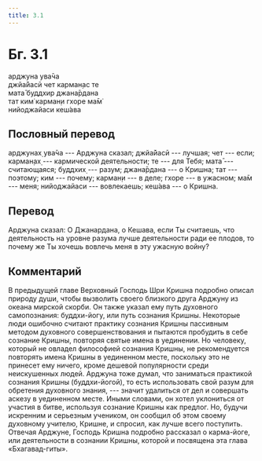 ```yaml
---
title: 3.1
---
```


# Бг. 3.1
арджуна ува̄ча<br/>
джйа̄йасӣ чет карман̣ас те<br/>
мата̄ буддхир джана̄рдана<br/>
тат ким̇ карман̣и гхоре ма̄м̇<br/>
нийоджайаси кеш́ава
## Пословный перевод

арджунах̣ ува̄ча --- Арджуна сказал; джйа̄йасӣ --- лучшая; чет --- если;
карман̣ах̣ --- кармической деятельности; те --- для Тебя; мата̄ ---
считающаяся; буддхих̣ --- разум; джана̄рдана --- о Кришна; тат ---
поэтому; ким --- почему; карман̣и --- в деле; гхоре --- в ужасном; ма̄м
--- меня; нийоджайаси --- вовлекаешь; кеш́ава --- о Кришна.

## Перевод

Арджуна сказал: О Джанардана, о Кешава, если Ты считаешь, что
деятельность на уровне разума лучше деятельности ради ее плодов, то
почему же Ты хочешь вовлечь меня в эту ужасную войну?

## Комментарий

В предыдущей главе Верховный Господь Шри Кришна подробно описал природу
души, чтобы вызволить своего близкого друга Арджуну из океана мирской
скорби. Он также указал ему путь духовного самопознания: буддхи-йогу,
или путь сознания Кришны. Некоторые люди ошибочно считают практику
сознания Кришны пассивным методом духовного совершенствования и пытаются
пробудить в себе сознание Кришны, повторяя святые имена в уединении. Но
человеку, который не овладел философией сознания Кришны, не
рекомендуется повторять имена Кришны в уединенном месте, поскольку это
не принесет ему ничего, кроме дешевой популярности среди неискушенных
людей. Арджуна тоже думал, что заниматься практикой сознания Кришны
(буддхи-йогой), то есть использовать свой разум для обретения духовного
знания, --- значит удалиться от дел и совершать аскезу в уединенном
месте. Иными словами, он хотел уклониться от участия в битве, используя
сознание Кришны как предлог. Но, будучи искренним и серьезным учеником,
он сообщил об этом своему духовному учителю, Кришне, и спросил, как
лучше всего поступить. Отвечая Арджуне, Господь Кришна подробно
рассказал о карма-йоге, или деятельности в сознании Кришны, которой и
посвящена эта глава «Бхагавад-гиты».
